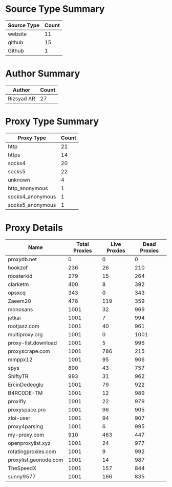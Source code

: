 # Source Type Summary

| Source Type | Count |
|-------------|-------|
| website | 11 |
| github | 15 |
| Github | 1 |


# Author Summary

| Author | Count |
|--------|-------|
| Rizsyad AR | 27 |


# Proxy Type Summary

| Proxy Type | Count |
|------------|-------|
| http | 21 |
| https | 14 |
| socks4 | 20 |
| socks5 | 22 |
| unknown | 4 |
| http_anonymous | 1 |
| socks4_anonymous | 1 |
| socks5_anonymous | 1 |


# Proxy Details

| Name | Total Proxies | Live Proxies | Dead Proxies |
|------|---------------|--------------|---------------|
| proxydb.net | 0 | 0 | 0 |
| hookzof | 236 | 26 | 210 |
| roosterkid | 279 | 15 | 264 |
| clarketm | 400 | 8 | 392 |
| opsxcq | 343 | 0 | 343 |
| Zaeem20 | 478 | 119 | 359 |
| monosans | 1001 | 32 | 969 |
| jetkai | 1001 | 7 | 994 |
| rootjazz.com | 1001 | 40 | 961 |
| multiproxy.org | 1001 | 0 | 1001 |
| proxy-list.download | 1001 | 5 | 996 |
| proxyscrape.com | 1001 | 786 | 215 |
| mmppx12 | 1001 | 95 | 906 |
| spys | 800 | 43 | 757 |
| ShiftyTR | 993 | 31 | 962 |
| ErcinDedeoglu | 1001 | 79 | 922 |
| B4RC0DE-TM | 1001 | 12 | 989 |
| proxifly | 1001 | 22 | 979 |
| proxyspace.pro | 1001 | 96 | 905 |
| zloi-user | 1001 | 94 | 907 |
| proxy4parsing | 1001 | 6 | 995 |
| my-proxy.com | 910 | 463 | 447 |
| openproxylist.xyz | 1001 | 24 | 977 |
| rotatingproxies.com | 1001 | 9 | 992 |
| proxylist.geonode.com | 1001 | 14 | 987 |
| TheSpeedX | 1001 | 157 | 844 |
| sunny9577 | 1001 | 166 | 835 |
